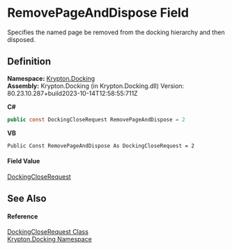 # RemovePageAndDispose Field


Specifies the named page be removed from the docking hierarchy and then disposed.



## Definition
**Namespace:** <a href="98399376-cf41-9454-4b4d-4fab2ca20bc7.md">Krypton.Docking</a>  
**Assembly:** Krypton.Docking (in Krypton.Docking.dll) Version: 80.23.10.287+build2023-10-14T12:58:55:711Z

**C#**
``` C#
public const DockingCloseRequest RemovePageAndDispose = 2
```
**VB**
``` VB
Public Const RemovePageAndDispose As DockingCloseRequest = 2
```



#### Field Value
<a href="4bc0a9cb-4d1a-dd00-ca48-313d7bf612d0.md">DockingCloseRequest</a>

## See Also


#### Reference
<a href="4bc0a9cb-4d1a-dd00-ca48-313d7bf612d0.md">DockingCloseRequest Class</a>  
<a href="98399376-cf41-9454-4b4d-4fab2ca20bc7.md">Krypton.Docking Namespace</a>  
